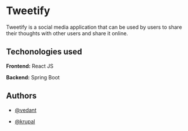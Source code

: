 
# Tweetify

Tweetify is a social media application that can be used by users to share their thoughts with other users and share it online.

## Techonologies used

**Frontend:** React JS 

**Backend:** Spring Boot 



## Authors

- [@vedant](https://www.github.com/vedantcode04)


- [@krupal](https://www.github.com/krupalll)

